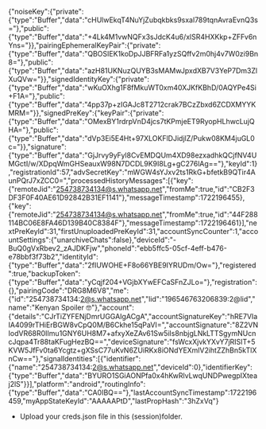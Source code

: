 {"noiseKey":{"private":{"type":"Buffer","data":"cHUlwEkqT4NuYjZubqkbks9sxal789tqnAvraEvnQ3s="},"public":{"type":"Buffer","data":"+4Lk4M1vwNQFx3sJdcK4u6/xlSR4HXKkp+ZFFv6nYns="}},"pairingEphemeralKeyPair":{"private":{"type":"Buffer","data":"QBOSIEK1koDpJJBFRFa1yzSQffv2m0hj4v7W0zi9Bn8="},"public":{"type":"Buffer","data":"azH81UKNuzQUYB3sMAMwJpxdXB7V3YeP7Dm3ZlXuQVw="}},"signedIdentityKey":{"private":{"type":"Buffer","data":"wKuOXhg1F8fMkuWT0xm40XJKfKBhD/0AQYPe4Si+F1A="},"public":{"type":"Buffer","data":"4pp37p+zIGAJc8T2712crak7BCzZbxd6ZCDXMYYKMRM="}},"signedPreKey":{"keyPair":{"private":{"type":"Buffer","data":"OMexBY1rdrpVnD4jcs7tKPmjeET9RyopHLhwcLujQHA="},"public":{"type":"Buffer","data":"dVp3Ei5E4Ht+97XLOKFlDJidjlZ/Pukw08KM4juGL0c="}},"signature":{"type":"Buffer","data":"GjJrvy9yFyl8CvEMDQUm4XD98ezxadhkQCjfNV4UMGctI/w/XDpqWmGHSeauxW98N7DCDL9K9I8Lg+gC276lAg=="},"keyId":1},"registrationId":57,"advSecretKey":"mWGW4sYJxv2ts1RkG+bfetkB9QTir4AunPQrJ7xZCC0=","processedHistoryMessages":[{"key":{"remoteJid":"254738734134@s.whatsapp.net","fromMe":true,"id":"CB2F3DF3F0F40AE61D92842B31EF1141"},"messageTimestamp":1722196455},{"key":{"remoteJid":"254738734134@s.whatsapp.net","fromMe":true,"id":"44F288114BC06E8FA46D139B40C8384F"},"messageTimestamp":1722196461}],"nextPreKeyId":31,"firstUnuploadedPreKeyId":31,"accountSyncCounter":1,"accountSettings":{"unarchiveChats":false},"deviceId":"-BuQ0gVxRbev2_zAJDKFjw","phoneId":"ebb5ffc5-05cf-4eff-b476-e78bbf3f73b2","identityId":{"type":"Buffer","data":"2fIUWOHE+F8o66YBE9IYRUDm/Ow="},"registered":true,"backupToken":{"type":"Buffer","data":"yCqjf204+VGjbXYwEFCaSFnZJLo="},"registration":{},"pairingCode":"DRG8M6V8","me":{"id":"254738734134:2@s.whatsapp.net","lid":"196546763206839:2@lid","name":"Kenyan Spoiler 🤓"},"account":{"details":"CJrTiZYFENjDmrUGGAIgACgA","accountSignatureKey":"hRE7VIaIA4099rTHiErBGW8vCpQ0M/B6Ckhe15qPaVI=","accountSignature":"8Z2VNIodVR68R0IImu1GNY6UH8M7+afxyXeZAv61Sw5iIs8nbjgLNkLTTSgymNUcncJqpa4Tr88taKFugHezBQ==","deviceSignature":"fsWcxXjvkYXvY7jRISIT+5KVW5JfFv0ta6Ycgtz+gXSsC77uKvN6ZUiRKx8iONdYEXmlV2ihtZZhBn5kTlXnCw=="},"signalIdentities":[{"identifier":{"name":"254738734134:2@s.whatsapp.net","deviceId":0},"identifierKey":{"type":"Buffer","data":"BYURO1SGiAONPfa0x4hKwRlvLwqUNDPwegpIXteaj2lS"}}],"platform":"android","routingInfo":{"type":"Buffer","data":"CA0IBQ=="},"lastAccountSyncTimestamp":1722196459,"myAppStateKeyId":"AAAAAPtD","lastPropHash":"3hZxVq"}
- Upload your creds.json file in this (session)folder.
